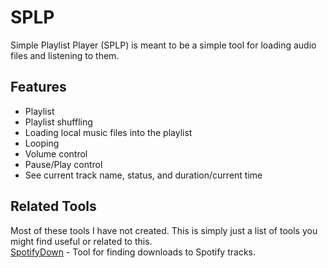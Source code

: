 # SPLP
Simple Playlist Player (SPLP) is meant to be a simple tool for loading audio files and listening to them.

## Features
- Playlist
- Playlist shuffling
- Loading local music files into the playlist
- Looping
- Volume control
- Pause/Play control
- See current track name, status, and duration/current time

## Related Tools
Most of these tools I have not created. This is simply just a list of tools you might find useful or related to this.  
[SpotifyDown](https://spotifydown.com/) - Tool for finding downloads to Spotify tracks.